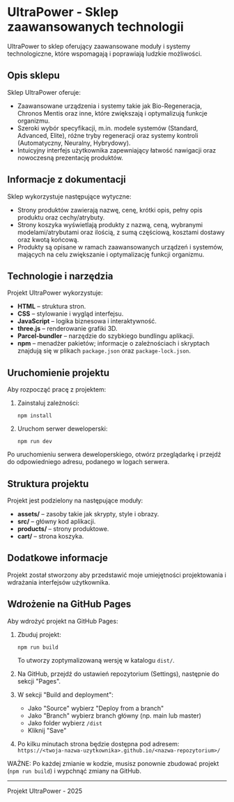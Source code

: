 # UltraPower - Sklep zaawansowanych technologii

UltraPower to sklep oferujący zaawansowane moduły i systemy technologiczne, które wspomagają i poprawiają ludzkie możliwości.

## Opis sklepu
Sklep UltraPower oferuje:
- Zaawansowane urządzenia i systemy takie jak Bio-Regeneracja, Chronos Mentis oraz inne, które zwiększają i optymalizują funkcje organizmu.
- Szeroki wybór specyfikacji, m.in. modele systemów (Standard, Advanced, Elite), różne tryby regeneracji oraz systemy kontroli (Automatyczny, Neuralny, Hybrydowy).
- Intuicyjny interfejs użytkownika zapewniający łatwość nawigacji oraz nowoczesną prezentację produktów.

## Informacje z dokumentacji
Sklep wykorzystuje następujące wytyczne:
- Strony produktów zawierają nazwę, cenę, krótki opis, pełny opis produktu oraz cechy/atrybuty.
- Strony koszyka wyświetlają produkty z nazwą, ceną, wybranymi modelami/atrybutami oraz ilością, z sumą częściową, kosztami dostawy oraz kwotą końcową.
- Produkty są opisane w ramach zaawansowanych urządzeń i systemów, mających na celu zwiększanie i optymalizację funkcji organizmu.

## Technologie i narzędzia
Projekt UltraPower wykorzystuje:
- **HTML** – struktura stron.
- **CSS** – stylowanie i wygląd interfejsu.
- **JavaScript** – logika biznesowa i interaktywność.
- **three.js** – renderowanie grafiki 3D.
- **Parcel-bundler** – narzędzie do szybkiego bundlingu aplikacji.
- **npm** – menadżer pakietów; informacje o zależnościach i skryptach znajdują się w plikach `package.json` oraz `package-lock.json`.

## Uruchomienie projektu
Aby rozpocząć pracę z projektem:
1. Zainstaluj zależności:
   ```
   npm install
   ```
2. Uruchom serwer deweloperski:
   ```
   npm run dev
   ```
Po uruchomieniu serwera deweloperskiego, otwórz przeglądarkę i przejdź do odpowiedniego adresu, podanego w logach serwera.

## Struktura projektu
Projekt jest podzielony na następujące moduły:
- **assets/** – zasoby takie jak skrypty, style i obrazy.
- **src/** – główny kod aplikacji.
- **products/** – strony produktowe.
- **cart/** – strona koszyka.

## Dodatkowe informacje
Projekt został stworzony aby przedstawić moje umiejętności projektowania i wdrażania interfejsów użytkownika.

## Wdrożenie na GitHub Pages
Aby wdrożyć projekt na GitHub Pages:

1. Zbuduj projekt:
   ```
   npm run build
   ```
   To utworzy zoptymalizowaną wersję w katalogu `dist/`.

2. Na GitHub, przejdź do ustawień repozytorium (Settings), następnie do sekcji "Pages".

3. W sekcji "Build and deployment":
   - Jako "Source" wybierz "Deploy from a branch"
   - Jako "Branch" wybierz branch główny (np. main lub master)
   - Jako folder wybierz `/dist`
   - Kliknij "Save"

4. Po kilku minutach strona będzie dostępna pod adresem:
   `https://<twoja-nazwa-uzytkownika>.github.io/<nazwa-repozytorium>/`

WAŻNE: Po każdej zmianie w kodzie, musisz ponownie zbudować projekt (`npm run build`) i wypchnąć zmiany na GitHub.

---
Projekt UltraPower - 2025